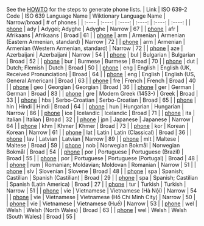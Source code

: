 See the [HOWTO](HOWTO.md) for the steps to generate phone lists.
| Link | ISO 639-2 Code | ISO 639 Language Name | Wiktionary Language Name | Narrow/broad | # of phones |
| :---- | :----: | :----: | :----: | :----: | :----: |
| [phone](phones/ady_narrow.phones) | ady | Adygei; Adyghe | Adyghe | Narrow | 67 |
| [phone](phones/afr_broad.phones) | afr | Afrikaans | Afrikaans | Broad | 61 |
| [phone](phones/arm_e_narrow.phones) | arm | Armenian | Armenian (Eastern Armenian, standard) | Narrow | 72 |
| [phone](phones/arm_w_narrow.phones) | arm | Armenian | Armenian (Western Armenian, standard) | Narrow | 72 |
| [phone](phones/aze_narrow.phones) | aze | Azerbaijani | Azerbaijani | Narrow | 54 |
| [phone](phones/bul_broad.phones) | bul | Bulgarian | Bulgarian | Broad | 52 |
| [phone](phones/bur_broad.phones) | bur | Burmese | Burmese | Broad | 70 |
| [phone](phones/dut_broad.phones) | dut | Dutch; Flemish | Dutch | Broad | 50 |
| [phone](phones/eng_uk_broad.phones) | eng | English | English (UK, Received Pronunciation) | Broad | 64 |
| [phone](phones/eng_us_broad.phones) | eng | English | English (US, General American) | Broad | 63 |
| [phone](phones/fre_broad.phones) | fre | French | French | Broad | 40 |
| [phone](phones/geo_broad.phones) | geo | Georgian | Georgian | Broad | 36 |
| [phone](phones/ger_broad.phones) | ger | German | German | Broad | 83 |
| [phone](phones/gre_broad.phones) | gre | Modern Greek (1453-) | Greek | Broad | 33 |
| [phone](phones/hbs_broad.phones) | hbs | Serbo-Croatian | Serbo-Croatian | Broad | 65 |
| [phone](phones/hin_broad.phones) | hin | Hindi | Hindi | Broad | 64 |
| [phone](phones/hun_narrow.phones) | hun | Hungarian | Hungarian | Narrow | 86 |
| [phone](phones/ice_broad.phones) | ice | Icelandic | Icelandic | Broad | 71 |
| [phone](phones/ita_broad.phones) | ita | Italian | Italian | Broad | 32 |
| [phone](phones/jpn_narrow.phones) | jpn | Japanese | Japanese | Narrow | 64 |
| [phone](phones/khm_broad.phones) | khm | Khmer | Khmer | Broad | 73 |
| [phone](phones/kor_narrow.phones) | kor | Korean | Korean | Narrow | 61 |
| [phone](phones/lat_clas_broad.phones) | lat | Latin | Latin (Classical) | Broad | 36 |
| [phone](phones/lav_narrow.phones) | lav | Latvian | Latvian | Narrow | 89 |
| [phone](phones/mlt_broad.phones) | mlt | Maltese | Maltese | Broad | 59 |
| [phone](phones/nob_broad.phones) | nob | Norwegian Bokmål | Norwegian Bokmål | Broad | 54 |
| [phone](phones/por_bz_broad.phones) | por | Portuguese | Portuguese (Brazil) | Broad | 55 |
| [phone](phones/por_po_broad.phones) | por | Portuguese | Portuguese (Portugal) | Broad | 48 |
| [phone](phones/rum_narrow.phones) | rum | Romanian; Moldavian; Moldovan | Romanian | Narrow | 51 |
| [phone](phones/slv_broad.phones) | slv | Slovenian | Slovene | Broad | 48 |
| [phone](phones/spa_ca_broad.phones) | spa | Spanish; Castilian | Spanish (Castilian) | Broad | 29 |
| [phone](phones/spa_la_broad.phones) | spa | Spanish; Castilian | Spanish (Latin America) | Broad | 27 |
| [phone](phones/tur_narrow.phones) | tur | Turkish | Turkish | Narrow | 51 |
| [phone](phones/vie_hanoi_narrow.phones) | vie | Vietnamese | Vietnamese (Hà Nội) | Narrow | 54 |
| [phone](phones/vie_hcmc_narrow.phones) | vie | Vietnamese | Vietnamese (Hồ Chí Minh City) | Narrow | 50 |
| [phone](phones/vie_hue_narrow.phones) | vie | Vietnamese | Vietnamese (Huế) | Narrow | 53 |
| [phone](phones/wel_nw_broad.phones) | wel | Welsh | Welsh (North Wales) | Broad | 63 |
| [phone](phones/wel_sw_broad.phones) | wel | Welsh | Welsh (South Wales) | Broad | 55 |
